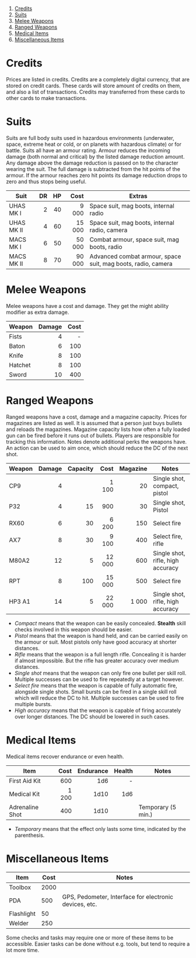 <!-- TOC -->

1. [Credits](#credits)
2. [Suits](#suits)
3. [Melee Weapons](#melee-weapons)
4. [Ranged Weapons](#ranged-weapons)
5. [Medical Items](#medical-items)
6. [Miscellaneous Items](#miscellaneous-items)

<!-- /TOC -->


# Credits

Prices are listed in credits. Credits are a completely digital currency,
that are stored on credit cards. These cards will store amount of credits
on them, and also a list of transactions. Credits may transferred from
these cards to other cards to make transactions.

# Suits

Suits are full body suits used in hazardous environments (underwater, space,
extreme heat or cold, or on planets with hazardous climate) or for battle.
Suits all have an armour rating. Armour reduces the incoming damage (both
normal and critical) by the listed damage reduction amount. Any damage above
the damage reduction is passed on to the character wearing the suit. The
full damage is subtracted from the hit points of the armour. If the armour
reaches zero hit points its damage reduction drops to zero and thus stops
being useful.

| Suit       |  DR |  HP |   Cost | Extras                                                       |
| ---------- | --: | --: | -----: | ------------------------------------------------------------ |
| UHAS MK I  |   2 |  40 |  9 000 | Space suit, mag boots, internal radio                        |
| UHAS MK II |   4 |  60 | 15 000 | Space suit, mag boots, internal radio, camera                |
| MACS MK I  |   6 |  50 | 50 000 | Combat armour, space suit, mag boots, radio                  |
| MACS MK II |   8 |  70 | 90 000 | Advanced combat armour, space suit, mag boots, radio, camera |

# Melee Weapons

Melee weapons have a cost and damage. They get the might ability modifier
as extra damage.

| Weapon  | Damage | Cost |
| ------- | -----: | ---: |
| Fists   |      4 |    - |
| Baton   |      6 |  100 |
| Knife   |      8 |  100 |
| Hatchet |      8 |  100 |
| Sword   |     10 |  400 |

# Ranged Weapons

Ranged weapons have a cost, damage and a magazine capacity. Prices for
magazines are listed as well. It is assumed that a person just buys
bullets and reloads the magazines. Magazine capacity lists how often
a fully loaded gun can be fired before it runs out of bullets. Players
are responsible for tracking this information. Notes denote additional
perks the weapons have. An action can be used to aim once, which should
reduce the DC of the next shot.

| Weapon | Damage | Capacity |   Cost | Magazine | Notes                             |
| ------ | -----: | -------: | -----: | -------: | --------------------------------- |
| CP9    |      4 |          |  1 100 |       20 | Single shot, compact, pistol      |
| P32    |      4 |       15 |    900 |       30 | Single shot, Pistol               |
| RX60   |      6 |       30 |  6 200 |      150 | Select fire                       |
| AX7    |      8 |       30 |  9 100 |      400 | Select fire, rifle                |
| M80A2  |     12 |        5 | 12 000 |      600 | Single shot, rifle, high accuracy |
| RPT    |      8 |      100 | 15 000 |      500 | Select fire                       |
| HP3 A1 |     14 |        5 | 22 000 |    1 000 | Single shot, rifle, high accuracy |

* *Compact* means that the weapon can be easily concealed. **Stealth**
  skill checks involved in this weapon should be easier.
* *Pistol* means that the weapon is hand held, and can be carried easily
  on the armour or suit. Most pistols only have good accuracy at shorter
  distances.
* *Rifle* means that the weapon is a full length rifle. Concealing it is
  harder if almost impossible. But the rifle has greater accuracy over
  medium distances.
* *Single shot* means that the weapon can only fire one bullet per skill
  roll. Multiple successes can be used to fire repeatedly at a target
  however.
* *Select fire* means that the weapon is capable of fully automatic fire,
  alongside single shots. Small bursts can be fired in a single skill
  roll which will reduce the DC to hit. Multiple successes can be used to
  fire multiple bursts.
* *High accuracy* means that the weapon is capable of firing accurately
  over longer distances. The DC should be lowered in such cases.

# Medical Items

Medical items recover endurance or even health.

| Item            |  Cost | Endurance | Health | Notes              |
| --------------- | ----: | --------: | -----: | ------------------ |
| First Aid Kit   |   600 |       1d6 |      - |                    |
| Medical Kit     | 1 200 |      1d10 |    1d6 |                    |
| Adrenaline Shot |   400 |      1d10 |        | Temporary (5 min.) |

* *Temporary* means that the effect only lasts some time, indicated by the
  parenthesis.

# Miscellaneous Items

| Item       | Cost | Notes                                                  |
| ---------- | ---- | ------------------------------------------------------ |
| Toolbox    | 2000 |                                                        |
| PDA        | 500  | GPS, Pedometer, Interface for electronic devices, etc. |
| Flashlight | 50   |                                                        |
| Welder     | 250  |                                                        |

Some checks and tasks may require one or more of these items to be accessible.
Easier tasks can be done without e.g. tools, but tend to require a lot more
time.
